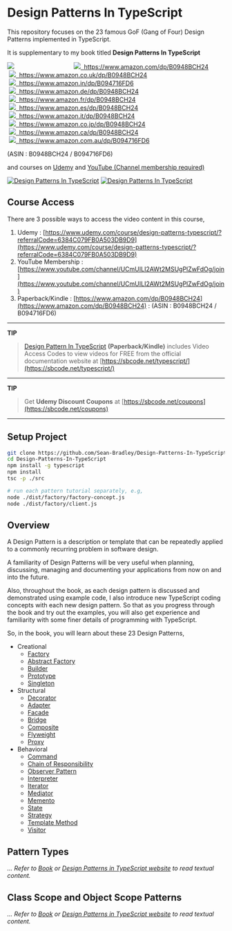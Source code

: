 # Design Patterns In TypeScript

This repository focuses on the 23 famous GoF (Gang of Four) Design Patterns implemented in TypeScript.

It is supplementary to my book titled **Design Patterns In TypeScript**

<img style="float:left; min-width:150px;" src="src/img/dp_typescript_250.jpg">

&nbsp;<a href="https://www.amazon.com/dp/B0948BCH24"><img src="src/img/flag_us.gif">&nbsp; https://www.amazon.com/dp/B0948BCH24</a><br/>
&nbsp;<a href="https://www.amazon.co.uk/dp/B0948BCH24"><img src="src/img/flag_uk.gif">&nbsp; https://www.amazon.co.uk/dp/B0948BCH24</a><br/>
&nbsp;<a href="https://www.amazon.in/dp/B094716FD6"><img src="src/img/flag_in.gif">&nbsp; https://www.amazon.in/dp/B094716FD6</a><br/>
&nbsp;<a href="https://www.amazon.de/dp/B0948BCH24"><img src="src/img/flag_de.gif">&nbsp; https://www.amazon.de/dp/B0948BCH24</a><br/>
&nbsp;<a href="https://www.amazon.fr/dp/B0948BCH24"><img src="src/img/flag_fr.gif">&nbsp; https://www.amazon.fr/dp/B0948BCH24</a><br/>
&nbsp;<a href="https://www.amazon.es/dp/B0948BCH24"><img src="src/img/flag_es.gif">&nbsp; https://www.amazon.es/dp/B0948BCH24</a><br/>
&nbsp;<a href="https://www.amazon.it/dp/B0948BCH24"><img src="src/img/flag_it.gif">&nbsp; https://www.amazon.it/dp/B0948BCH24</a><br/>
&nbsp;<a href="https://www.amazon.co.jp/dp/B0948BCH24"><img src="src/img/flag_jp.gif">&nbsp; https://www.amazon.co.jp/dp/B0948BCH24</a><br/>
&nbsp;<a href="https://www.amazon.ca/dp/B0948BCH24"><img src="src/img/flag_ca.gif">&nbsp; https://www.amazon.ca/dp/B0948BCH24</a><br/>
&nbsp;<a href="https://www.amazon.com.au/dp/B094716FD6"><img src="src/img/flag_au.gif">&nbsp; https://www.amazon.com.au/dp/B094716FD6</a>

(ASIN : B0948BCH24 / B094716FD6)

and courses on [Udemy](https://www.udemy.com/course/design-patterns-typescript/?referralCode=6384C079FB0A503DB9D9) and [YouTube (Channel membership required)](https://www.youtube.com/playlist?list=PLKWUX7aMnlELvv8bXquIgxXYyHH5SFlaP)

<a href="https://www.udemy.com/course/design-patterns-typescript/?referralCode=6384C079FB0A503DB9D9" target="_blank"><img src="src/img/udemy_btn_sm.gif" title="Design Patterns In TypeScript"/></a>&nbsp;<a href="https://www.youtube.com/playlist?list=PLKWUX7aMnlELvv8bXquIgxXYyHH5SFlaP" target="_blank"><img src="src/img/yt_btn_sm.gif" title="Design Patterns In TypeScript"/></a>

## Course Access

There are 3 possible ways to access the video content in this course,

1. Udemy : [https://www.udemy.com/course/design-patterns-typescript/?referralCode=6384C079FB0A503DB9D9](https://www.udemy.com/course/design-patterns-typescript/?referralCode=6384C079FB0A503DB9D9)
2. YouTube Membership : [https://www.youtube.com/channel/UCmUILI2AWt2MSUgPlZwFdOg/join](https://www.youtube.com/channel/UCmUILI2AWt2MSUgPlZwFdOg/join)
4. Paperback/Kindle : [https://www.amazon.com/dp/B0948BCH24](https://www.amazon.com/dp/B0948BCH24) : (ASIN : B0948BCH24 / B094716FD6)

---
**TIP** 
> [Design Pattern In TypeScript](https://www.amazon.com/dp/B0948BCH24) **(Paperback/Kindle)** includes Video Access Codes to view videos for FREE from the official documentation website at [https://sbcode.net/typescript/](https://sbcode.net/typescript/)

---
**TIP** 
> Get **Udemy Discount Coupons** at [https://sbcode.net/coupons](https://sbcode.net/coupons)

---

## Setup Project

```bash
git clone https://github.com/Sean-Bradley/Design-Patterns-In-TypeScript.git
cd Design-Patterns-In-TypeScript
npm install -g typescript
npm install
tsc -p ./src

# run each pattern tutorial separately, e.g,
node ./dist/factory/factory-concept.js
node ./dist/factory/client.js
```

## Overview

A Design Pattern is a description or template that can be repeatedly applied to a commonly recurring problem in software design.

A familiarity of Design Patterns will be very useful when planning, discussing, managing and documenting your applications from now on and into the future.

Also, throughout the book, as each design pattern is discussed and demonstrated using example code, I also introduce new TypeScript coding concepts with each new design pattern. So that as you progress through the book and try out the examples, you will also get experience and familiarity with some finer details of programming with TypeScript.

So, in the book, you will learn about these 23 Design Patterns, 

* Creational
    - [Factory](src/factory)
    - [Abstract Factory](src/abstract-factory)
    - [Builder](src/builder)
    - [Prototype](src/prototype)
    - [Singleton](src/singleton)
* Structural
    - [Decorator](src/decorator)
    - [Adapter](src/adapter)
    - [Facade](src/facade)
    - [Bridge](src/bridge)
    - [Composite](src/composite)
    - [Flyweight](src/flyweight)
    - [Proxy](src/proxy)
* Behavioral
    - [Command](src/command)
    - [Chain of Responsibility](src/chain-of-responsibility)
    - [Observer Pattern](src/observer)
    - [Interpreter](src/interpreter)
    - [Iterator](src/iterator)
    - [Mediator](src/mediator)
    - [Memento](src/memento)
    - [State](src/state)
    - [Strategy](src/strategy)
    - [Template Method](src/template-method)
    - [Visitor](src/visitor)

## Pattern Types

_... Refer to [Book](https://www.amazon.com/dp/B0948BCH24) or [Design Patterns in TypeScript website](https://sbcode.net/typescript/) to read textual content._

## Class Scope and Object Scope Patterns

_... Refer to [Book](https://www.amazon.com/dp/B0948BCH24) or [Design Patterns in TypeScript website](https://sbcode.net/typescript/) to read textual content._
